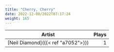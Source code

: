 ```yaml
---
title: "Cherry, Cherry"
date: 2022-12-08/2022T07:17:24
weight: 165
---
```




 Artist | Plays 
----- | -----:
[Neil Diamond]({{< ref "a7052">}}) | 1
